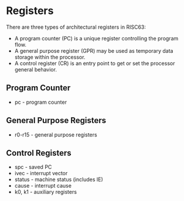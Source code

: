 # Registers

There are three types of architectural registers in RISC63:

* A program counter (PC) is a unique register controlling the program flow.
* A general purpose register (GPR) may be used as temporary data storage within the processor.
* A control register (CR) is an entry point to get or set the processor general behavior.

## Program Counter

* pc - program counter

## General Purpose Registers

* r0-r15 - general purpose registers

## Control Registers

* spc - saved PC
* ivec - interrupt vector
* status - machine status (includes IE)
* cause - interrupt cause
* k0, k1 - auxiliary registers
